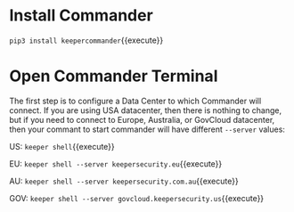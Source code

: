 
# Install Commander

`pip3 install keepercommander`{{execute}}

# Open Commander Terminal

The first step is to configure a Data Center to which Commander will connect. If you are using USA datacenter, then there is nothing to change, but if you need to connect to Europe, Australia, or GovCloud datacenter, then your commant to start commander will have different `--server` values:

US:  `keeper shell`{{execute}}

EU:  `keeper shell --server keepersecurity.eu`{{execute}}

AU:  `keeper shell --server keepersecurity.com.au`{{execute}}

GOV: `keeper shell --server govcloud.keepersecurity.us`{{execute}}
